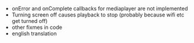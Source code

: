  * onError and onComplete callbacks for mediaplayer are not implemented
 * Turning screen off causes playback to stop (probably because wifi etc get turned off)
 * other fixmes in code
 * english translation
